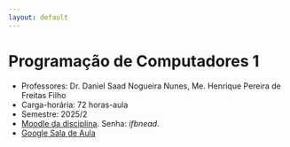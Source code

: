 ```yaml
---
layout: default
---
```


# Programação de Computadores 1

- Professores: Dr. Daniel Saad Nogueira Nunes, Me. Henrique Pereira de Freitas Filho
- Carga-horária: 72 horas-aula
- Semestre: 2025/2
- [Moodle da disciplina](https://nead.ifb.edu.br/course/view.php?id=21534). Senha: *ifbnead*.
- [Google Sala de Aula](https://classroom.google.com/c/NzgwMDk3NjgxMDEx?cjc=aq2mkmed)
